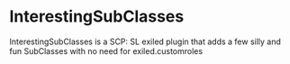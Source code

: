 # InterestingSubClasses
InterestingSubClasses is a SCP: SL exiled plugin that adds a few silly and fun SubClasses with no need for exiled.customroles
